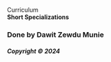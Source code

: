 Curriculum <br>
**Short Specializations** <br>

### Done by Dawit Zewdu Munie

##### Copyright &copy; 2024
